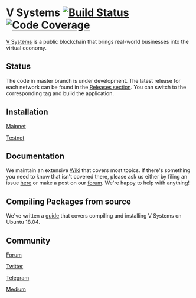 # V Systems  [![Build Status](https://travis-ci.org/virtualeconomy/v-systems.svg?branch=master)](https://travis-ci.org/virtualeconomy/v-systems) [![Code Coverage](https://codecov.io/gh/virtualeconomy/v-systems/branch/master/graph/badge.svg?sanitize=true)](https://codecov.io/gh/virtualeconomy/v-systems/branch/master)

[V Systems](https://v.systems) is a public blockchain that brings real-world businesses into the virtual economy. 

## Status

The code in master branch is under development. The latest release for each network can be found in the [Releases section](https://github.com/virtualeconomy/vsys/releases). You can switch to the corresponding tag and build the application.

## Installation

[Mainnet](https://github.com/virtualeconomy/v-systems/wiki/How-to-install-V-Systems-mainnet-Node)

[Testnet](https://github.com/virtualeconomy/v-systems/wiki/How-to-Install-V-Systems-Testnet-Node)

## Documentation

We maintain an extensive [Wiki](https://github.com/virtualeconomy/v-systems/wiki) that covers most topics.  If there's something you need to know that isn't covered there, please ask us either by filing an issue [here](https://github.com/virtualeconomy/v-systems/issues) or make a post on our [forum](https://forum.v.systems/).  We're happy to help with anything!

## Compiling Packages from source

We've written a [guide](https://github.com/virtualeconomy/v-systems/wiki/Compile-v.systems-from-source-code) that covers compiling and installing V Systems on Ubuntu 18.04.  

## Community

[Forum](https://forum.v.systems/)

[Twitter](https://twitter.com/VSYSCoin)

[Telegram](https://t.me/VSYSOfficialGroup)

[Medium](https://medium.com/vsystems)


